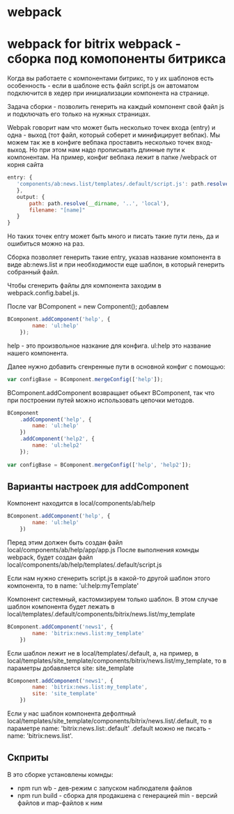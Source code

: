 # webpack
webpack for bitrix
webpack - сборка под комопоненты битрикса
==============================================
Когда вы работаете с компонентами битрикс, то у их шаблонов есть особенность - если в шаблоне есть файл script.js он автоматом подключится в хедер при инициализации компонента на странице.

Задача сборки - позволить генерить на каждый компонент свой файл js и подключать его только на нужных страницах.

Webpak говорит нам что может быть несколько точек входа (entry) и одна - выход (тот файл, который соберет и минифицирует вебпак).
Мы можем так же в конфиге вебпака проставить несколько точек вход-выход. Но при этом нам надо прописывать длинные пути к компонентам.
На пример, конфиг вебпака лежит в папке /webpack от корня сайта
```js
entry: {
   'components/ab:news.list/templates/.default/script.js': path.resolve(__dirname, '..', 'local', 'components', 'ab:news.list', 'app', 'app.js')
   },
   output: {
       path: path.resolve(__dirname, '..', 'local'),
       filename: "[name]"
   }    
}
```
Но таких точек entry может быть много и писать такие пути лень, да и ошибиться можно на раз.

Сборка позволяет генерить такие entry, указав название компонента в виде ab:news.list и при необходимости еще шаблон, в который генерить собранный файл.

Чтобы сгенерить файлы для компонента заходим в webpack.config.babel.js.

После var BComponent = new Component();
добавлем 

```js
BComponent.addComponent('help', {
		name: 'ul:help'
	});
```

help - это произвольное назкание для конфига.
ul:help это название нашего компонента.

Далее нужно добавить сгенренные пути в основной конфиг с помощью:

```js
var configBase = BComponent.mergeConfig(['help']);
```

BComponent.addComponent возвращает обьект BComponent, так что при построении путей можно использовать цепочки методов.

```js
BComponent
	.addComponent('help', {
		name: 'ul:help'
	})
	.addComponent('help2', {
		name: 'ul:help2'
	});
	
var configBase = BComponent.mergeConfig(['help', 'help2']);	
```

Варианты настроек для addComponent
-------------------------

Компонент находится в local/components/ab/help
```js
BComponent.addComponent('help', {
		name: 'ul:help'
	})
```
Перед этим должен быть создан файл local/components/ab/help/app/app.js
После выполнения комнды webpack, будет создан файл local/components/ab/help/templates/.default/script.js

Если нам нужно сгенерить script.js в какой-то другой шаблон этого компонента, то в name: 'ul:help:myTemplate'

Компонент системный, кастомизируем только шаблон.
В этом случае шаблон компонента будет лежать в local/templates/.default/components/bitrix/news.list/my_template

```js
BComponent.addComponent('news1', {
		name: 'bitrix:news.list:my_template'
	})
```

Если шаблон лежит не в local/templates/.default, а, на пример, в local/templates/site_template/components/bitrix/news.list/my_template,
то в параметры добавляется site: site_template
```js
BComponent.addComponent('news1', {
		name: 'bitrix:news.list:my_template',
		site: 'site_template'
	})
```
Если у нас шаблон компонента дефолтный local/templates/site_template/components/bitrix/news.list/.default, 
то в параметре name: 'bitrix:news.list:.default' .default можно не писать - name: 'bitrix:news.list'.

Скприты
-------------------------
В это сборке установлены комнды:
* npm run wb - дев-режим с запуском наблюдателя файлов
* npm run build - сборка для продакшена с генерацией min - версий файлов и map-файлов к ним
